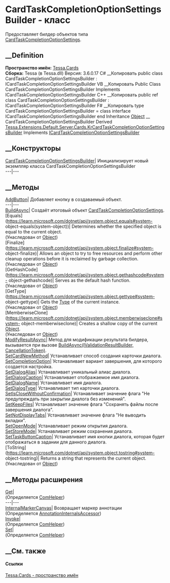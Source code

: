 # CardTaskCompletionOptionSettingsBuilder - класс
Предоставляет билдер объектов типа
[CardTaskCompletionOptionSettings](T_Tessa_Cards_CardTaskCompletionOptionSettings.htm).
## __Definition
 **Пространство имён:** [Tessa.Cards](N_Tessa_Cards.htm)  
 **Сборка:** Tessa (в Tessa.dll) Версия: 3.6.0.17
C# __Копировать
     public class CardTaskCompletionOptionSettingsBuilder : ICardTaskCompletionOptionSettingsBuilder
VB __Копировать
     Public Class CardTaskCompletionOptionSettingsBuilder
    	Implements ICardTaskCompletionOptionSettingsBuilder
C++ __Копировать
     public ref class CardTaskCompletionOptionSettingsBuilder : ICardTaskCompletionOptionSettingsBuilder
F# __Копировать
     type CardTaskCompletionOptionSettingsBuilder = 
        class
            interface ICardTaskCompletionOptionSettingsBuilder
        end
Inheritance
    [Object](https://learn.microsoft.com/dotnet/api/system.object) __ CardTaskCompletionOptionSettingsBuilder
Derived
[Tessa.Extensions.Default.Server.Cards.KrCardTaskCompletionOptionSettingsBuilder](T_Tessa_Extensions_Default_Server_Cards_KrCardTaskCompletionOptionSettingsBuilder.htm)
Implements
    [ICardTaskCompletionOptionSettingsBuilder](T_Tessa_Cards_ICardTaskCompletionOptionSettingsBuilder.htm)
##  __Конструкторы
[CardTaskCompletionOptionSettingsBuilder](M_Tessa_Cards_CardTaskCompletionOptionSettingsBuilder__ctor.htm)|
Инициализирует новый экземпляр класса CardTaskCompletionOptionSettingsBuilder  
---|---  
##  __Методы
[AddButton](M_Tessa_Cards_CardTaskCompletionOptionSettingsBuilder_AddButton.htm)|
Добавляет кнопку в создаваемый объект.  
---|---  
[BuildAsync](M_Tessa_Cards_CardTaskCompletionOptionSettingsBuilder_BuildAsync.htm)|
Создаёт итоговый объект
[CardTaskCompletionOptionSettings](T_Tessa_Cards_CardTaskCompletionOptionSettings.htm).  
[Equals](https://learn.microsoft.com/dotnet/api/system.object.equals#system-
object-equals\(system-object\))| Determines whether the specified object is
equal to the current object.  
(Унаследован от
[Object](https://learn.microsoft.com/dotnet/api/system.object))  
[Finalize](https://learn.microsoft.com/dotnet/api/system.object.finalize#system-
object-finalize)| Allows an object to try to free resources and perform other
cleanup operations before it is reclaimed by garbage collection.  
(Унаследован от
[Object](https://learn.microsoft.com/dotnet/api/system.object))  
[GetHashCode](https://learn.microsoft.com/dotnet/api/system.object.gethashcode#system-
object-gethashcode)| Serves as the default hash function.  
(Унаследован от
[Object](https://learn.microsoft.com/dotnet/api/system.object))  
[GetType](https://learn.microsoft.com/dotnet/api/system.object.gettype#system-
object-gettype)| Gets the
[Type](https://learn.microsoft.com/dotnet/api/system.type) of the current
instance.  
(Унаследован от
[Object](https://learn.microsoft.com/dotnet/api/system.object))  
[MemberwiseClone](https://learn.microsoft.com/dotnet/api/system.object.memberwiseclone#system-
object-memberwiseclone)| Creates a shallow copy of the current
[Object](https://learn.microsoft.com/dotnet/api/system.object).  
(Унаследован от
[Object](https://learn.microsoft.com/dotnet/api/system.object))  
[ModifyResultAsync](M_Tessa_Cards_CardTaskCompletionOptionSettingsBuilder_ModifyResultAsync.htm)|
Метод для модификации результата билдера, вызывается при вызове
[BuildAsync(IValidationResultBuilder,
CancellationToken)](M_Tessa_Cards_CardTaskCompletionOptionSettingsBuilder_BuildAsync.htm).  
[SetCardNewMethod](M_Tessa_Cards_CardTaskCompletionOptionSettingsBuilder_SetCardNewMethod.htm)|
Устанавливает способ создания карточки диалога.  
[SetCompletionOption](M_Tessa_Cards_CardTaskCompletionOptionSettingsBuilder_SetCompletionOption.htm)|
Устанавливает вариант завершения, для которого создается настройка.  
[SetDialogAlias](M_Tessa_Cards_CardTaskCompletionOptionSettingsBuilder_SetDialogAlias.htm)|
Устанавливает уникальный алиас диалога.  
[SetDialogCaption](M_Tessa_Cards_CardTaskCompletionOptionSettingsBuilder_SetDialogCaption.htm)|
Устанавливает отображаемое имя диалога.  
[SetDialogName](M_Tessa_Cards_CardTaskCompletionOptionSettingsBuilder_SetDialogName.htm)|
Устанавливает имя диалога.  
[SetDialogType](M_Tessa_Cards_CardTaskCompletionOptionSettingsBuilder_SetDialogType.htm)|
Устанавливает тип карточки диалога.  
[SetIsCloseWithoutConfirmation](M_Tessa_Cards_CardTaskCompletionOptionSettingsBuilder_SetIsCloseWithoutConfirmation.htm)|
Устанавливает значение флага "Не предупреждать при закрытии диалога без
изменений".  
[SetKeepFiles](M_Tessa_Cards_CardTaskCompletionOptionSettingsBuilder_SetKeepFiles.htm)|
Устанавливает значение флага "Сохранять файлы после завершения диалога".  
[SetNotDisplayTabs](M_Tessa_Cards_CardTaskCompletionOptionSettingsBuilder_SetNotDisplayTabs.htm)|
Устанавливает значение флага "Не выводить вкладки".  
[SetOpenMode](M_Tessa_Cards_CardTaskCompletionOptionSettingsBuilder_SetOpenMode.htm)|
Устанавливает режим открытия диалога.  
[SetStoreMode](M_Tessa_Cards_CardTaskCompletionOptionSettingsBuilder_SetStoreMode.htm)|
Устанавливает режим сохранения диалога.  
[SetTaskButtonCaption](M_Tessa_Cards_CardTaskCompletionOptionSettingsBuilder_SetTaskButtonCaption.htm)|
Устанавливает имя кнопки диалога, которая будет отображаться в задании для
данного диалога.  
[ToString](https://learn.microsoft.com/dotnet/api/system.object.tostring#system-
object-tostring)| Returns a string that represents the current object.  
(Унаследован от
[Object](https://learn.microsoft.com/dotnet/api/system.object))  
##  __Методы расширения
[Get](M_Tessa_Extensions_Default_Client_EDS_ComHelper_Get.htm)|  
(Определяется
[ComHelper](T_Tessa_Extensions_Default_Client_EDS_ComHelper.htm))  
---|---  
[InternalMarkerCanvas](M_Tessa_UI_Views_Charting_Annotations_AnnotationInternalsAccessor_InternalMarkerCanvas.htm)|
Возвращает маркер аннотации  
(Определяется
[AnnotationInternalsAccessor](T_Tessa_UI_Views_Charting_Annotations_AnnotationInternalsAccessor.htm))  
[Invoke](M_Tessa_Extensions_Default_Client_EDS_ComHelper_Invoke.htm)|  
(Определяется
[ComHelper](T_Tessa_Extensions_Default_Client_EDS_ComHelper.htm))  
[Set](M_Tessa_Extensions_Default_Client_EDS_ComHelper_Set.htm)|  
(Определяется
[ComHelper](T_Tessa_Extensions_Default_Client_EDS_ComHelper.htm))  
##  __См. также
#### Ссылки
[Tessa.Cards - пространство имён](N_Tessa_Cards.htm)
